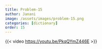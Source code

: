 ```yaml
---
title: Problem-15
author: Janani
image: /assets/images/problem-15.png
categories: [dictionary]
order: 15
---
```


{{< video https://youtu.be/PkqQYmZ446E >}}

